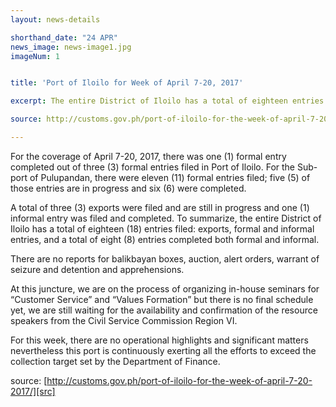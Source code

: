 ```yaml
---
layout: news-details

shorthand_date: "24 APR"
news_image: news-image1.jpg
imageNum: 1


title: 'Port of Iloilo for Week of April 7-20, 2017'

excerpt: The entire District of Iloilo has a total of eighteen entries filed: exports, formal and informal entries, and a total of eight entries completed both formal and informal. 

source: http://customs.gov.ph/port-of-iloilo-for-the-week-of-april-7-20-2017/

---
```

For the coverage of April 7-20, 2017, there was one (1) formal entry completed out of three (3) formal entries filed in Port of Iloilo.  For the Sub-port of Pulupandan, there were eleven (11) formal entries filed; five (5) of those entries are in progress and six (6) were completed. 

A total of three (3) exports were filed and are still in progress and one (1) informal entry was filed and completed.  To summarize, the entire District of Iloilo has a total of eighteen (18) entries filed: exports, formal and informal entries, and a total of eight (8) entries completed both formal and informal.  

There are no reports for balikbayan boxes, auction, alert orders, warrant of seizure and detention and apprehensions.

At this juncture, we are on the process of organizing in-house seminars for “Customer Service” and “Values Formation” but there is no final schedule yet, we are still waiting for the availability and confirmation of the resource speakers from the Civil Service Commission Region VI.  

For this week, there are no operational highlights and significant matters nevertheless this port is continuously exerting all the efforts to exceed the collection target set by the Department of Finance.

source: [http://customs.gov.ph/port-of-iloilo-for-the-week-of-april-7-20-2017/][src]

[src]: http://customs.gov.ph/port-of-iloilo-for-the-week-of-april-7-20-2017/